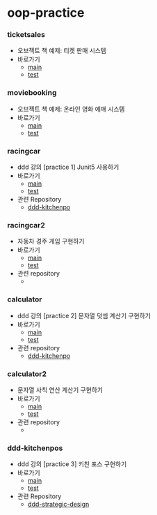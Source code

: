 # oop-practice

### ticketsales
- 오브젝트 책 예제: 티켓 판매 시스템 
- 바로가기
    - [main](https://github.com/gmlwjd9405/oop-practice/tree/master/src/main/java/camp/nextstep/edu/ticketsales)
    - [test](https://github.com/gmlwjd9405/oop-practice/tree/master/src/test/java/camp/nextstep/edu/ticketsales)
 
### moviebooking
- 오브젝트 책 예제: 온라인 영화 예매 시스템
- 바로가기
    - [main](https://github.com/gmlwjd9405/oop-practice/tree/master/src/main/java/camp/nextstep/edu/moviebooking)
    - [test](https://github.com/gmlwjd9405/oop-practice/tree/master/src/test/java/camp/nextstep/edu/moviebooking)
 
### racingcar
- ddd 강의 [practice 1] Junit5 사용하기 
- 바로가기
    - [main](https://github.com/gmlwjd9405/oop-practice/tree/master/src/main/java/camp/nextstep/edu/racingcar)
    - [test](https://github.com/gmlwjd9405/oop-practice/tree/master/src/test/java/camp/nextstep/edu/calculator)
- 관련 Repository 
    - [ddd-kitchenpo](https://github.com/next-step/ddd-kitchenpos)

### racingcar2
- 자동차 경주 게임 구현하기 
- 바로가기
    - [main]()
    - [test]()
- 관련 repository 
    - []()
     
### calculator
- ddd 강의 [practice 2] 문자열 덧셈 계산기 구현하기
- 바로가기
    - [main](https://github.com/gmlwjd9405/oop-practice/tree/master/src/main/java/camp/nextstep/edu/calculator)
    - [test](https://github.com/gmlwjd9405/oop-practice/tree/master/src/test/java/camp/nextstep/edu/calculator)
- 관련 repository 
    - [ddd-kitchenpo](https://github.com/next-step/ddd-kitchenpos)
    
### calculator2
- 문자열 사칙 연산 계산기 구현하기 
- 바로가기
    - [main](https://github.com/gmlwjd9405/oop-practice/tree/master/src/main/java/camp/nextstep/edu/calculator2)
    - [test](https://github.com/gmlwjd9405/oop-practice/tree/master/src/test/java/camp/nextstep/edu/calculator2)
- 관련 repository 
    - []()
     
### ddd-kitchenpos
- ddd 강의 [practice 3] 키친 포스 구현하기 
- 바로가기
    - [main](https://github.com/gmlwjd9405/oop-practice/tree/master/src/main/java/camp/nextstep/edu/kitchenpos)
    - [test](https://github.com/gmlwjd9405/oop-practice/tree/master/src/test/java/camp/nextstep/edu/kitchenpos)
- 관련 Repository 
    - [ddd-strategic-design](https://github.com/next-step/ddd-strategic-design)

